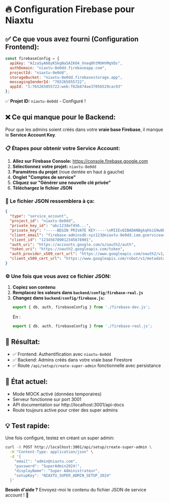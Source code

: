 # 🔥 Configuration Firebase pour Niaxtu

## ✅ **Ce que vous avez fourni (Configuration Frontend):**
```js
const firebaseConfig = {
  apiKey: "AIzaSyA68yKSkqNaSAIKO4_Vneq0htMUHVMqVDs",
  authDomain: "niaxtu-8e0dd.firebaseapp.com",
  projectId: "niaxtu-8e0dd",
  storageBucket: "niaxtu-8e0dd.firebasestorage.app",
  messagingSenderId: "765265055722",
  appId: "1:765265055722:web:f62b874ae37056529cac93"
};
```
✅ **Projet ID:** `niaxtu-8e0dd` - Configuré !

## ❌ **Ce qui manque pour le Backend:**

Pour que les admins soient créés dans votre **vraie base Firebase**, il manque le **Service Account Key**.

### 📋 **Étapes pour obtenir votre Service Account:**

1. **Allez sur Firebase Console:** https://console.firebase.google.com
2. **Sélectionnez votre projet:** `niaxtu-8e0dd`
3. **Paramètres du projet** (roue dentée en haut à gauche)
4. **Onglet "Comptes de service"**
5. **Cliquez sur "Générer une nouvelle clé privée"**
6. **Téléchargez le fichier JSON**

### 🔑 **Le fichier JSON ressemblera à ça:**
```json
{
  "type": "service_account",
  "project_id": "niaxtu-8e0dd",
  "private_key_id": "abc123def456...",
  "private_key": "-----BEGIN PRIVATE KEY-----\nMIIEvQIBADANBgkqhkiG9w0BAQEFAASCBKcwggSjAgEAAoIBAQC...\n-----END PRIVATE KEY-----\n",
  "client_email": "firebase-adminsdk-xyz123@niaxtu-8e0dd.iam.gserviceaccount.com",
  "client_id": "123456789012345678901",
  "auth_uri": "https://accounts.google.com/o/oauth2/auth",
  "token_uri": "https://oauth2.googleapis.com/token",
  "auth_provider_x509_cert_url": "https://www.googleapis.com/oauth2/v1/certs",
  "client_x509_cert_url": "https://www.googleapis.com/robot/v1/metadata/x509/firebase-adminsdk-xyz123%40niaxtu-8e0dd.iam.gserviceaccount.com"
}
```

### ⚙️ **Une fois que vous avez ce fichier JSON:**

1. **Copiez son contenu**
2. **Remplacez les valeurs dans `backend/config/firebase-real.js`**
3. **Changez dans `backend/config/firebase.js`:**
   ```js
   export { db, auth, firebaseConfig } from './firebase-dev.js';
   ```
   En :
   ```js
   export { db, auth, firebaseConfig } from './firebase-real.js';
   ```

## 🎯 **Résultat:**
- ✅ Frontend: Authentification avec `niaxtu-8e0dd`
- ✅ Backend: Admins créés dans votre vraie base Firestore
- ✅ Route `/api/setup/create-super-admin` fonctionnelle avec persistance

## 🔧 **État actuel:**
- Mode MOCK activé (données temporaires)
- Serveur fonctionne sur port 3001
- API documentation sur http://localhost:3001/api-docs
- Route toujours active pour créer des super admins

## 💡 **Test rapide:**
Une fois configuré, testez en créant un super admin:
```bash
curl -X POST http://localhost:3001/api/setup/create-super-admin \
  -H "Content-Type: application/json" \
  -d '{
    "email": "admin@niaxtu.com",
    "password": "SuperAdmin2024!",
    "displayName": "Super Administrateur",
    "setupKey": "NIAXTU_SUPER_ADMIN_SETUP_2024"
  }'
```

**Besoin d'aide ?** Envoyez-moi le contenu du fichier JSON de service account ! 🚀 